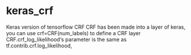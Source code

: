 # keras_crf
Keras version of tensorflow CRF
CRF has been made into a layer of keras, you can use crf=CRF(num_labels) to define a CRF layer
CRF.crf_log_likelihood‘s parameter is the same as tf.contrib.crf.log_likelihood,
